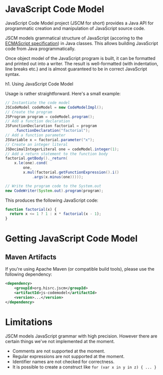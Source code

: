 # JavaScript Code Model 

JavaScript Code Model project (JSCM for short) provides a Java API for programmatic creation and manipulation of JavaScript source code.

JSCM models grammatical structure of JavaScript (accoring to the [ECMAScript specification](http://www.ecma-international.org/publications/files/ECMA-ST/ECMA-262.pdf)) in Java classes. This allows building JavaScript code from Java programmatically.

Once object model of the JavaScript program is built, it can be formatted and printed out into a writer. The result is well-formatted (with indentation, line breaks etc.) and is almost guaranteed to be in correct JavaScript syntax.

h1. Using JavaScript Code Model

Usage is rather straightforward. Here's a small example:

```java
// Instantiate the code model
JSCodeModel codeModel = new CodeModelImpl();
// Create the program
JSProgram program = codeModel.program();
// Add a function declaration
JSFunctionDeclaration factorial = program
	.functionDeclaration("factorial");
// Add a function parameter
JSVariable x = factorial.parameter("x");
// Create an integer literal
JSDecimalIntegerLiteral one = codeModel.integer(1);
// Add a return statement to the function body
factorial.getBody()._return(
	x.le(one).cond(
		one,
		x.mul(factorial.getFunctionExpression().i()
			.args(x.minus(one)))));

// Write the program code to the System.out
new CodeWriter(System.out).program(program);
```

This produces the following JavaScript code:

```javascript
function factorial(x) {
  return x <= 1 ? 1 : x * factorial(x - 1);
}
```

# Getting JavaScript Code Model

## Maven Artifacts

If you're using Apache Maven (or compatible build tools), please use the following dependency:

```xml
<dependency>
	<groupId>org.hisrc.jscm</groupId>
	<artifactId>js-codemodel</artifactId>
	<version>...</version>
</dependency>
```

# Limitations

JSCM models JavaScript grammar with high precision. However there are certain things we've not implemented at the moment.

* Comments are not supported at the moment.
* Regular expressions are not supported at the moment.
* Identifier names are not checked for correctness.
* It is possible to create a construct like `for (var x in y in z) { ... }`
